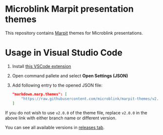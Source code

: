 # Microblink Marpit presentation themes
This repository contains [Marpit](https://marpit.marp.app) themes for Microblink presentations.

# Usage in Visual Studio Code

1. Install [this VSCode extension](https://marketplace.visualstudio.com/items?itemName=marp-team.marp-vscode)

2. Open command pallete and select **Open Settings (JSON)**

3. Add following entry to the opened JSON file:

    ```json
    "markdown.marp.themes": [
        "https://raw.githubusercontent.com/microblink/marpit-themes/v2.0.0/styles/output/microblink.css"
    ]
    ```

If you do not wish to use `v2.0.0` of the theme file, replace `v2.0.0` in the above link with either branch name or different version.

You can see all available versions in [releases tab](https://github.com/microblink/marpit-themes/releases).

